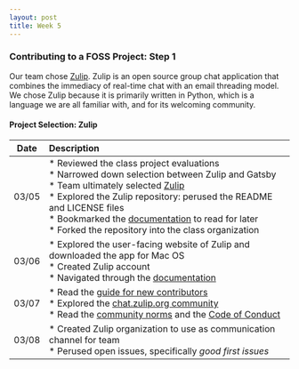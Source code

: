 ```yaml
---
layout: post
title: Week 5
---
```



### Contributing to a FOSS Project: Step 1

Our team chose [Zulip](https://zulipchat.com/). Zulip is an open source group chat application that combines the immediacy of real-time chat with an email threading model. We chose Zulip because it is primarily written in Python, which is a language we are all familiar with, and for its welcoming community.

#### Project Selection: Zulip

| Date       | Description |
|---|:---|
|  03/05   |  * Reviewed the class project evaluations <br>  * Narrowed down selection between Zulip and Gatsby <br>  * Team ultimately selected [Zulip](https://zulipchat.com/) <br>  * Explored the Zulip repository: perused the README and LICENSE files <br>  * Bookmarked the [documentation](https://zulip.readthedocs.io/en/stable/index.html) to read for later <br>  * Forked the repository into the class organization  |
|  03/06   |  * Explored the user-facing website of Zulip and downloaded the app for Mac OS <br>  * Created Zulip account <br>  * Navigated through the [documentation](https://zulip.readthedocs.io/en/stable/index.html)  |
|  03/07   |  * Read the [guide for new contributors](https://zulip.readthedocs.io/en/latest/overview/contributing.html) <br>  * Explored the [chat.zulip.org community](https://chat.zulip.org/) <br>  * Read the [community norms](https://zulip.readthedocs.io/en/latest/contributing/chat-zulip-org.html) and the [Code of Conduct](https://zulip.readthedocs.io/en/latest/code-of-conduct.html)|
|  03/08   |  * Created Zulip organization to use as communication channel for team <br>  * Perused open issues, specifically *good first issues*   |
